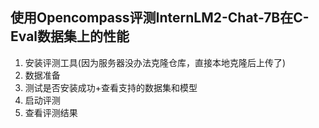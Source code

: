 ## 使用Opencompass评测InternLM2-Chat-7B在C-Eval数据集上的性能

1. 安装评测工具(因为服务器没办法克隆仓库，直接本地克隆后上传了)
2. 数据准备
3. 测试是否安装成功+查看支持的数据集和模型
4. 启动评测
5. 查看评测结果